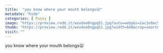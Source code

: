 ```yaml
---
title:  "you know where your mouth belongs😛"
metadate: "hide"
categories: [ Pussy ]
image: "https://preview.redd.it/woxdee0ngpq51.jpg?auto=webp&s=2ac1e9ac99149b3a9f2b397d941abc956d54b529"
thumb: "https://preview.redd.it/woxdee0ngpq51.jpg?width=640&crop=smart&auto=webp&s=31197f70ab98f53f41cfc80ce168ffae876b7e84"
visit: ""
---
```

you know where your mouth belongs😛
